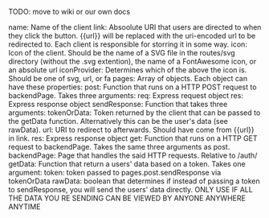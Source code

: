 TODO: move to wiki or our own docs

name: Name of the client
link: Absoolute URI that users are directed to when they click the button. {{url}} will be replaced with the uri-encoded url to be redirected to. Each client is responsible for storring it in some way.
icon: Icon of the client. Should be the name of
a SVG file in the routes/svg directory (without the .svg extention),
the name of a FontAwesome icon,
or an absolute url
iconProvider: Determines which of the above the icon is. Should be one of svg, url, or fa
pages: Array of objects. Each object can have these properties:
post: Function that runs on a HTTP POST request to backendPage. Takes three arguments:
req: Express request object
res: Express response object
sendResponse: Function that takes three arguments:
tokenOrData: Token returned by the client that can be passed to the getData function. Alternatively this can be the user's data (see rawData).
url: URI to redirect to afterwards. Should have come from {{url}} in link.
res: Express response object
get: Function that runs on a HTTP GET request to backendPage. Takes the same three arguments as post.
backendPage: Page that handles the said HTTP requests. Relative to <HOSTNAME>/auth/
getData: Function that return a users' data based on a token. Takes one argument:
token: token passed to pages.post.sendResponse via tokenOrData
rawData: boolean that determines if instead of passing a token to sendResponse, you will send the users' data directly. ONLY USE IF ALL THE DATA YOU RE SENDING CAN BE VIEWED BY ANYONE ANYWHERE ANYTIME
